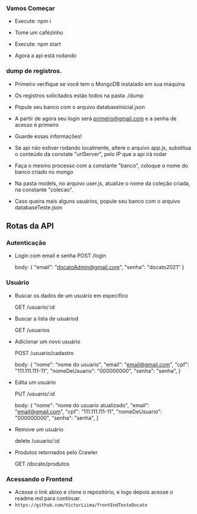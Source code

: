### Vamos Começar

- Execute: npm i

- Tome um cafézinho

- Execute: npm start

- Agora a api está rodando 

### dump de registros.

- Primeiro verifique se você tem o MongoDB instalado em sua máquina

- Os registros solicitados estão todos na pasta ./dump

- Popule seu banco com o arquivo databaseInicial.json

- A partir de agora seu login será primeiro@gmail.com e a senha de acesso é primeiro

- Guarde essas informações! 

- Se api não estiver rodando localmente, altere o arquivo app.js, substitua o conteúdo da constate "urlServer", pelo IP que a api irá rodar

- Faça o mesmo processo com a constante "banco", coloque o nome do banco criado no mongo

- Na pasta models, no arquivo user.js, atualize o nome da coleção criada, na constante "colecao".

- Caso queira mais alguns usuários, popule seu banco com o arquivo databaseTeste.json

## Rotas da API


### Autenticação

- Login com email e senha
    POST
        /login

    body:
        {
            "email": "docatoAdmin@gmail.com",
            "senha": "docato2021"
        }

### Usuário

- Buscar os dados de um usuário em especifico

    GET
        /usuario/:id

- Buscar a lista de usuáriod

    GET 
        /usuarios

- Adicionar um novo usuário

    POST
        /usuario/cadastro

    body:
        {
            "nome": "nome do usuario",
            "email": "email@gmail.com",
            "cpf": "111.111.111-11",
            "nomeDeUsuario": "000000000",
            "senha": "senha",
        }

- Edita um usuário

    PUT
        /usuario/:id

    body:
        {
            "nome": "nome do usuario atualizado",
            "email": "email@gmail.com",
            "cpf": "111.111.111-11",
            "nomeDeUsuario": "000000000",
            "senha": "senha",
        }
    
- Remove um usuário

    delete
        /usuario/:id
    
- Produtos retornados pelo Crawler

    GET
        /docato/produtos
        
### Acessando o Frontend

- Acesse o link abixo e clone o repositório, e logo depois acesse o readme.md para continuar.
- `https://github.com/VictorLiima/frontEndTesteDocato`